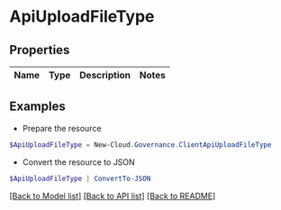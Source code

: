 # ApiUploadFileType
## Properties

Name | Type | Description | Notes
------------ | ------------- | ------------- | -------------

## Examples

- Prepare the resource
```powershell
$ApiUploadFileType = New-Cloud.Governance.ClientApiUploadFileType 
```

- Convert the resource to JSON
```powershell
$ApiUploadFileType | ConvertTo-JSON
```

[[Back to Model list]](../README.md#documentation-for-models) [[Back to API list]](../README.md#documentation-for-api-endpoints) [[Back to README]](../README.md)

